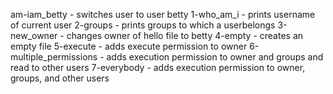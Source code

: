 am-iam_betty - switches user to user betty
1-who_am_i - prints username of current user
2-groups - prints  groups to which a userbelongs
3-new_owner - changes owner of hello file to betty
4-empty - creates an empty file
5-execute - adds execute permission to owner
6-multiple_permissions - adds execution permission to owner and groups and read to other users
7-everybody - adds execution permission to owner, groups, and other users
